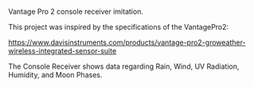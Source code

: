 Vantage Pro 2 console receiver imitation.

This project was inspired by the specifications of the VantagePro2:

https://www.davisinstruments.com/products/vantage-pro2-groweather-wireless-integrated-sensor-suite

The Console Receiver shows data regarding Rain, Wind, UV Radiation, Humidity, and Moon Phases.




